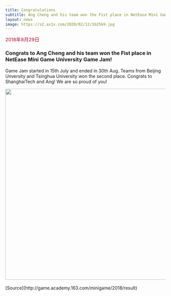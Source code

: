 ```yaml
---
title: Congratulations
subtitle: Ang Cheng and his team won the Fist place in NetEase Mini Game University Game Jam
layout: news
image: https://s2.ax1x.com/2020/02/12/1b25k9.jpg
---
```


<span style="font-size: 15px !important; color: #BD0026;">2018年8月29日</span>  
### Congrats to Ang Cheng and his team won the Fist place in NetEase Mini Game University Game Jam!
Game Jam started in 15th July and ended in 30th Aug. Teams from Beijing Unversity and Tsinghua University won the second place. Congrats to ShanghaiTech and Ang! We are so proud of you!<br>
<div align="center"><img src="https://s2.ax1x.com/2020/02/12/1b25k9.jpg" width="600" align="center" /></div><br>
[Source](http://game.academy.163.com/minigame/2018/result)